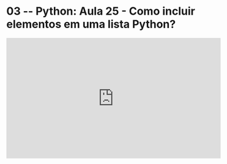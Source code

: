 # 03 -- Python: Aula 25 - Como incluir elementos em uma lista Python?

<iframe 
        width="560" 
        height="315" 
        src="https://www.youtube.com/embed/tljRAYnJuTA" 
        title="YouTube video player" 
        frameborder="0" 
        allow="accelerometer; autoplay; clipboard-write; encrypted-media; gyroscope; picture-in-picture" 
        allowfullscreen
        >
</iframe>

